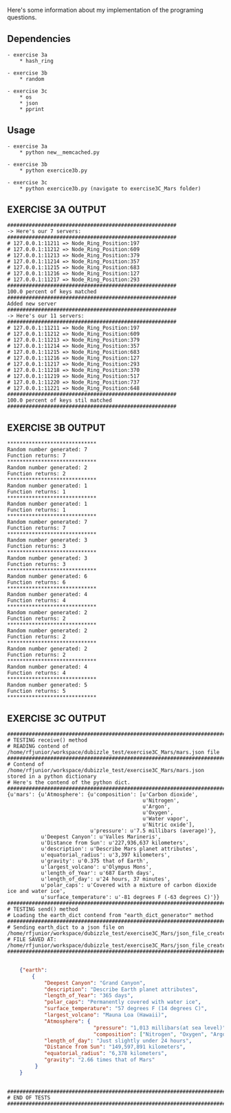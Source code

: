 Here's some information about my implementation of the programing questions.

Dependencies
------------

	- exercise 3a 
		* hash_ring
		
	- exercise 3b
		* random
		
	- exercise 3c
		* os
		* json
		* pprint

Usage
-----

	- exercise 3a 
		* python new__memcached.py
		
	- exercise 3b
		* python exercice3b.py
		
	- exercise 3c
		* python exercice3b.py (navigate to exercise3C_Mars folder)



EXERCISE 3A OUTPUT
-------------------

	#######################################################
	-> Here's our 7 servers:
	#######################################################
	# 127.0.0.1:11211 => Node_Ring_Position:197
	# 127.0.0.1:11212 => Node_Ring_Position:609
	# 127.0.0.1:11213 => Node_Ring_Position:379
	# 127.0.0.1:11214 => Node_Ring_Position:357
	# 127.0.0.1:11215 => Node_Ring_Position:683
	# 127.0.0.1:11216 => Node_Ring_Position:127
	# 127.0.0.1:11217 => Node_Ring_Position:293
	#######################################################
	100.0 percent of keys matched
	#######################################################
	Added new server
	#######################################################
	-> Here's our 11 servers:
	#######################################################
	# 127.0.0.1:11211 => Node_Ring_Position:197
	# 127.0.0.1:11212 => Node_Ring_Position:609
	# 127.0.0.1:11213 => Node_Ring_Position:379
	# 127.0.0.1:11214 => Node_Ring_Position:357
	# 127.0.0.1:11215 => Node_Ring_Position:683
	# 127.0.0.1:11216 => Node_Ring_Position:127
	# 127.0.0.1:11217 => Node_Ring_Position:293
	# 127.0.0.1:11218 => Node_Ring_Position:370
	# 127.0.0.1:11219 => Node_Ring_Position:517
	# 127.0.0.1:11220 => Node_Ring_Position:737
	# 127.0.0.1:11221 => Node_Ring_Position:648
	#######################################################
	100.0 percent of keys stil matched
	#######################################################



EXERCISE 3B OUTPUT
------------------

	*****************************
	Random number generated: 7
	Function returns: 7
	*****************************
	Random number generated: 2
	Function returns: 2
	*****************************
	Random number generated: 1
	Function returns: 1
	*****************************
	Random number generated: 1
	Function returns: 1
	*****************************
	Random number generated: 7
	Function returns: 7
	*****************************
	Random number generated: 3
	Function returns: 3
	*****************************
	Random number generated: 3
	Function returns: 3
	*****************************
	Random number generated: 6
	Function returns: 6
	*****************************
	Random number generated: 4
	Function returns: 4
	*****************************
	Random number generated: 2
	Function returns: 2
	*****************************
	Random number generated: 2
	Function returns: 2
	*****************************
	Random number generated: 2
	Function returns: 2
	*****************************
	Random number generated: 4
	Function returns: 4
	*****************************
	Random number generated: 5
	Function returns: 5
	*****************************



EXERCISE 3C OUTPUT
--------------------


	###################################################################################################################
	# TESTING receive() method
	# READING contend of /home/rfjunior/workspace/dubizzle_test/exercise3C_Mars/mars.json file
	###################################################################################################################
	# Contend of /home/rfjunior/workspace/dubizzle_test/exercise3C_Mars/mars.json stored in a python dictionary
	# Here's the contend of the python dict.
	###################################################################################################################
	{u'mars': {u'Atmosphere': {u'composition': [u'Carbon dioxide',
	                                            u'Nitrogen',
	                                            u'Argon',
	                                            u'Oxygen',
	                                            u'Water vapor',
	                                            u'Nitric oxide'],
	                           u'pressure': u'7.5 millibars (average)'},
	           u'Deepest Canyon': u'Valles Marineris',
	           u'Distance from Sun': u'227,936,637 kilometers',
	           u'description': u'Describe Mars planet attributes',
	           u'equatorial_radius': u'3,397 kilometers',
	           u'gravity': u'0.375 that of Earth',
	           u'largest_volcano': u'Olympus Mons',
	           u'length_of_Year': u'687 Earth days',
	           u'length_of_day': u'24 hours, 37 minutes',
	           u'polar_caps': u'Covered with a mixture of carbon dioxide ice and water ice',
	           u'surface_temperature': u'-81 degrees F (-63 degrees C)'}}
	###################################################################################################################
	# TESTING send() method
	# Loading the earth_dict contend from "earth_dict_generator" method
	###################################################################################################################
	# Sending earth_dict to a json file on /home/rfjunior/workspace/dubizzle_test/exercise3C_Mars/json_file_created/
	# FILE SAVED AT: /home/rfjunior/workspace/dubizzle_test/exercise3C_Mars/json_file_created/earth.json
	###################################################################################################################
```json
		
	{"earth": 
		{
			"Deepest Canyon": "Grand Canyon", 
		 	"description": "Describe Earth planet attributes", 
		 	"length_of_Year": "365 days", 
		 	"polar_caps": "Permanently covered with water ice", 
		 	"surface_temperature": "57 degrees F (14 degrees C)", 
		 	"largest_volcano": "Mauna Loa (Hawaii)", 
		 	"Atmosphere": {
		 					"pressure": "1,013 millibars(at sea level)", 
		 					"composition": ["Nitrogen", "Oxygen", "Argon", "Carbon dioxide"]},
		    "length_of_day": "Just slightly under 24 hours",
		    "Distance from Sun": "149,597,891 kilometers",
		    "equatorial_radius": "6,378 kilometers",
		    "gravity": "2.66 times that of Mars"
		 }
	}		
		
```
	###################################################################################################################
	# END OF TESTS
	###################################################################################################################
	
	
	




